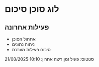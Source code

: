 # לוג סוכן סיכום

## פעילות אחרונה
- אתחול הסוכן
- ניתוח נתונים
- סיכום פעילות מערכת

סטטוס: פעיל
זמן ריצה אחרון: 10:10 21/03/2025 
